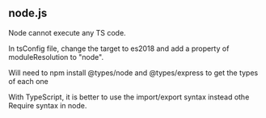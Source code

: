 ## node.js

Node cannot execute any TS code.

In tsConfig file, change the target to es2018 and add a property of moduleResolution to "node".

Will need to npm install @types/node and @types/express to get the types of each one

With TypeScript, it is better to use the import/export syntax instead othe Require syntax in node.
